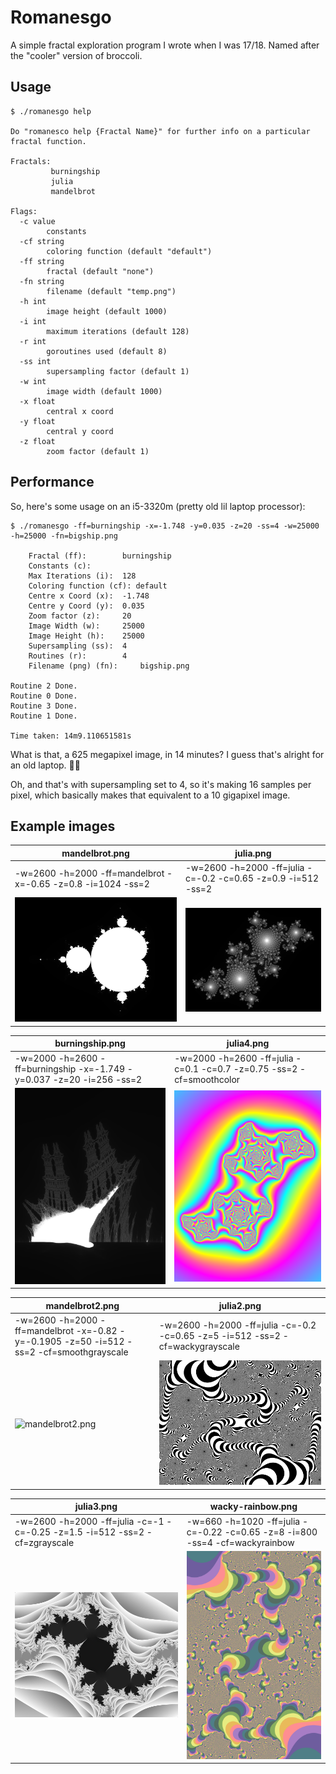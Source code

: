 # Romanesgo

A simple fractal exploration program I wrote when I was 17/18.
Named after the "cooler" version of broccoli.



## Usage

``` 
$ ./romanesgo help

Do "romanesco help {Fractal Name}" for further info on a particular fractal function.

Fractals:
         burningship
         julia
         mandelbrot

Flags:
  -c value
        constants
  -cf string
        coloring function (default "default")
  -ff string
        fractal (default "none")
  -fn string
        filename (default "temp.png")
  -h int
        image height (default 1000)
  -i int
        maximum iterations (default 128)
  -r int
        goroutines used (default 8)
  -ss int
        supersampling factor (default 1)
  -w int
        image width (default 1000)
  -x float
        central x coord
  -y float
        central y coord
  -z float
        zoom factor (default 1)
```



## Performance

So, here's some usage on an i5-3320m (pretty old lil laptop processor):

```
$ ./romanesgo -ff=burningship -x=-1.748 -y=0.035 -z=20 -ss=4 -w=25000 -h=25000 -fn=bigship.png

	Fractal (ff):		 burningship 
	Constants (c):		  
	Max Iterations (i):	 128 
	Coloring function (cf): default 
	Centre x Coord (x):	 -1.748 
	Centre y Coord (y):	 0.035 
	Zoom factor (z):	 20 
	Image Width (w):	 25000 
	Image Height (h):	 25000 
	Supersampling (ss):	 4 
	Routines (r):		 4 
	Filename (png) (fn):	 bigship.png 

Routine 2 Done.
Routine 0 Done.
Routine 3 Done.
Routine 1 Done.

Time taken: 14m9.110651581s
```

What is that, a 625 megapixel image, in 14 minutes? I guess that's alright for an old laptop. :man_shrugging:

Oh, and that's with supersampling set to 4, so it's making 16 samples per pixel, which basically makes that equivalent to a 10 gigapixel image.



## Example images

| mandelbrot.png                                               | julia.png                                                    |
| ------------------------------------------------------------ | ------------------------------------------------------------ |
| -w=2600 -h=2000 -ff=mandelbrot -x=-0.65 -z=0.8 -i=1024 -ss=2 | -w=2600 -h=2000 -ff=julia -c=-0.2 -c=0.65 -z=0.9 -i=512 -ss=2 |
| ![mandelbrot.png](./samples/mandelbrot.png)         | ![julia.png](./samples/julia.png)                   |

| burningship.png                                              | julia4.png                                                   |
| ------------------------------------------------------------ | ------------------------------------------------------------ |
| -w=2000 -h=2600 -ff=burningship -x=-1.749 -y=0.037 -z=20 -i=256 -ss=2 | -w=2000 -h=2600 -ff=julia -c=0.1 -c=0.7 -z=0.75 -ss=2 -cf=smoothcolor |
| ![burningship.png](./samples/burningship.png)       | ![julia4.png](./samples/julia4.png)                 |


| mandelbrot2.png                                              | julia2.png                                                   |
| ------------------------------------------------------------ | ------------------------------------------------------------ |
| -w=2600 -h=2000 -ff=mandelbrot -x=-0.82 -y=-0.1905 -z=50 -i=512 -ss=2 -cf=smoothgrayscale | -w=2600 -h=2000 -ff=julia -c=-0.2 -c=0.65 -z=5 -i=512 -ss=2 -cf=wackygrayscale |
| ![mandelbrot2.png](./samples/mandelbrot2.png)       | ![julia2.png](./samples/julia2.png)                 |

| julia3.png                                                   | wacky-rainbow.png
| ------------------------------------------------------------ | ------------------------------------------------------------ |
| -w=2600 -h=2000 -ff=julia -c=-1 -c=-0.25 -z=1.5 -i=512 -ss=2 -cf=zgrayscale | -w=660 -h=1020 -ff=julia -c=-0.22 -c=0.65 -z=8 -i=800 -ss=4 -cf=wackyrainbow |
| ![julia3.png](./samples/julia3.png)                 | ![wacky-rainbow.png](./samples/wacky-rainbow.png)|



  
